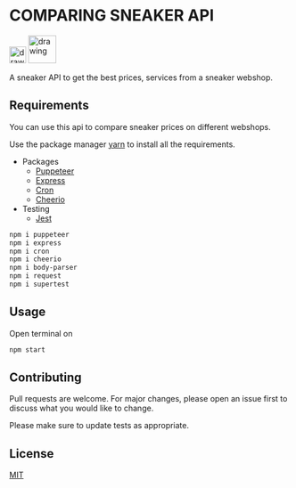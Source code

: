 # COMPARING SNEAKER API


<img src="https://upload.wikimedia.org/wikipedia/commons/thumb/9/99/Unofficial_JavaScript_logo_2.svg/1024px-Unofficial_JavaScript_logo_2.svg.png" alt="drawing" width="30" />
<img src="https://scand.com/wp-content/uploads/2019/10/logo-node.png" alt="drawing" width="50" style="margin"/>

A sneaker API to get the best prices, services from a sneaker webshop.

## Requirements

You can use this api to compare sneaker prices on different webshops.

Use the package manager [yarn](https://yarnpkg.com/) to install all the requirements.
-   Packages
    - [Puppeteer](https://www.npmjs.com/package/puppeteer)
    - [Express](https://www.npmjs.com/package/express)
    - [Cron](https://www.npmjs.com/package/cron)
    - [Cheerio](https://www.npmjs.com/package/cheerio)
-   Testing
    - [Jest](https://www.npmjs.com/package/jest)

```bash
npm i puppeteer
npm i express
npm i cron
npm i cheerio
npm i body-parser
npm i request
npm i supertest
```

## Usage
Open terminal on 
```bash
npm start

```

## Contributing
Pull requests are welcome. For major changes, please open an issue first to discuss what you would like to change.

Please make sure to update tests as appropriate.

## License
[MIT](/LICENSE)

